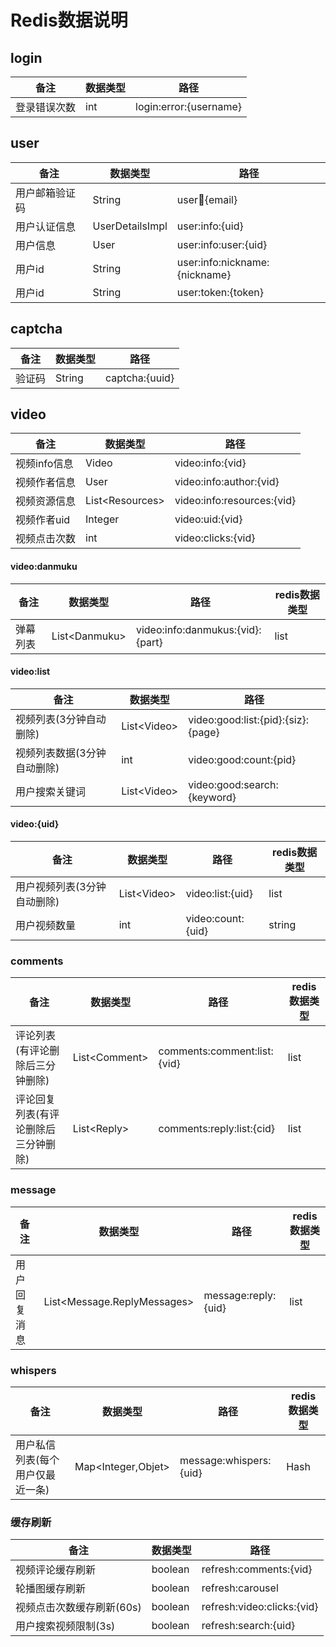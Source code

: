 # Redis数据说明


## login

| 备注 | 数据类型 | 路径 |
| --- | --- | --- |
| 登录错误次数 | int | login:error:{username} |

## user
| 备注 | 数据类型 | 路径 |
| --- | --- | --- |
| 用户邮箱验证码 | String | user:email:{email} |
| 用户认证信息 | UserDetailsImpl | user:info:{uid} |
| 用户信息 | User | user:info:user:{uid} |
| 用户id | String | user:info:nickname:{nickname} |
| 用户id | String | user:token:{token} |

## captcha
| 备注 | 数据类型 | 路径 |
| --- | --- | --- |
| 验证码 | String | captcha:{uuid} |

## video

| 备注 | 数据类型 | 路径 |
| --- | --- | --- |
| 视频info信息 | Video | video:info:{vid} |
| 视频作者信息 | User | video:info:author:{vid} |
| 视频资源信息 | List&lt;Resources&gt; | video:info:resources:{vid} |
| 视频作者uid | Integer | video:uid:{vid} |
| 视频点击次数 | int | video:clicks:{vid}|

#### video:danmuku
| 备注 | 数据类型 | 路径 | redis数据类型 |
| --- | --- | --- | --- |
| 弹幕列表 | List&lt;Danmuku&gt; | video:info:danmukus:{vid}:{part} | list |

#### video:list
| 备注 | 数据类型 | 路径 |
| --- | --- | --- |
| 视频列表(3分钟自动删除) | List&lt;Video&gt; | video:good:list:{pid}:{siz}:{page} |
| 视频列表数据(3分钟自动删除) | int | video:good:count:{pid} |
| 用户搜索关键词 | List&lt;Video&gt; | video:good:search:{keyword} |

#### video:{uid}
| 备注 | 数据类型 | 路径 | redis数据类型 |
| --- | --- | --- | --- |
| 用户视频列表(3分钟自动删除) | List&lt;Video&gt; | video:list:{uid} | list |
| 用户视频数量 | int | video:count:{uid} | string |

### comments
| 备注 | 数据类型 | 路径 | redis数据类型 |
| --- | --- | --- | --- |
| 评论列表(有评论删除后三分钟删除) | List&lt;Comment&gt; | comments:comment:list:{vid} | list |
| 评论回复列表(有评论删除后三分钟删除) | List&lt;Reply&gt; | comments:reply:list:{cid} | list |


### message
| 备注 | 数据类型 | 路径 | redis数据类型 |
| --- | --- | --- | --- |
| 用户回复消息 | List&lt;Message.ReplyMessages&gt; | message:reply:{uid} | list |


### whispers
| 备注 | 数据类型 | 路径 | redis数据类型 |
| --- | --- | --- | --- |
| 用户私信列表(每个用户仅最近一条) | Map&lt;Integer,Objet&gt; | message:whispers:{uid} | Hash  |


### 缓存刷新
| 备注 | 数据类型 | 路径 |
| --- | --- | --- |
| 视频评论缓存刷新 | boolean | refresh:comments:{vid} |
| 轮播图缓存刷新 | boolean | refresh:carousel |
| 视频点击次数缓存刷新(60s) | boolean | refresh:video:clicks:{vid} |
| 用户搜索视频限制(3s) | boolean | refresh:search:{uid} |

